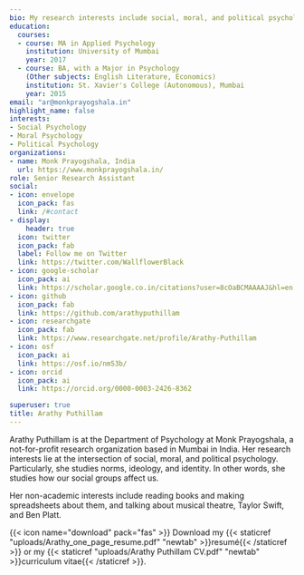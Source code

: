 ```yaml
---
bio: My research interests include social, moral, and political psychology. This includes identity, ideology, and norms.
education:
  courses:
  - course: MA in Applied Psychology
    institution: University of Mumbai
    year: 2017
  - course: BA, with a Major in Psychology 
    (Other subjects: English Literature, Economics)
    institution: St. Xavier's College (Autonomous), Mumbai
    year: 2015
email: "ar@monkprayogshala.in"
highlight_name: false
interests:
- Social Psychology
- Moral Psychology
- Political Psychology
organizations:
- name: Monk Prayogshala, India
  url: https://www.monkprayogshala.in/
role: Senior Research Assistant
social:
- icon: envelope
  icon_pack: fas
  link: /#contact
- display:
    header: true
  icon: twitter
  icon_pack: fab
  label: Follow me on Twitter
  link: https://twitter.com/WallflowerBlack
- icon: google-scholar
  icon_pack: ai
  link: https://scholar.google.co.in/citations?user=8cOaBCMAAAAJ&hl=en
- icon: github
  icon_pack: fab
  link: https://github.com/arathyputhillam
- icon: researchgate
  icon_pack: fab
  link: https://www.researchgate.net/profile/Arathy-Puthillam
- icon: osf
  icon_pack: ai
  link: https://osf.io/nm53b/
- icon: orcid
  icon_pack: ai
  link: https://orcid.org/0000-0003-2426-8362

superuser: true
title: Arathy Puthillam
---
```


Arathy Puthillam is at the Department of Psychology at Monk Prayogshala, a not-for-profit research organization based in Mumbai in India. Her research interests lie at the intersection of social, moral, and political psychology. Particularly, she studies norms, ideology, and identity. In other words, she studies how our social groups affect us. 

Her non-academic interests include reading books and making spreadsheets about them, and talking about musical theatre, Taylor Swift, and Ben Platt.

{{< icon name="download" pack="fas" >}} Download my {{< staticref "uploads/Arathy_one_page_resume.pdf" "newtab" >}}resumé{{< /staticref >}} or my {{< staticref "uploads/Arathy Puthillam CV.pdf" "newtab" >}}curriculum vitae{{< /staticref >}}.
